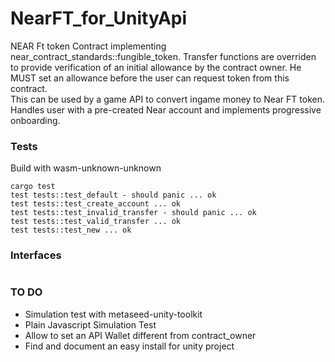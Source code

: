 # NearFT_for_UnityApi

NEAR Ft token Contract implementing near_contract_standards::fungible_token. 
Transfer functions are overriden to provide verification of an initial allowance by the contract owner. 
He MUST set an allowance before the user can request token from this contract.  
This can be used by a game API to convert ingame money to Near FT token.
Handles user with a pre-created Near account and implements progressive onboarding.

### Tests 

Build with wasm-unknown-unknown 

```
cargo test 
test tests::test_default - should panic ... ok
test tests::test_create_account ... ok
test tests::test_invalid_transfer - should panic ... ok
test tests::test_valid_transfer ... ok
test tests::test_new ... ok
```
### Interfaces
```

```

### TO DO

- Simulation test with metaseed-unity-toolkit
- Plain Javascript Simulation Test
- Allow to set an API Wallet different from contract_owner
- Find and document an easy install for unity project
